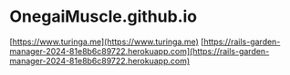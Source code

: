 # OnegaiMuscle.github.io



[https://www.turinga.me](https://www.turinga.me)
[https://rails-garden-manager-2024-81e8b6c89722.herokuapp.com](https://rails-garden-manager-2024-81e8b6c89722.herokuapp.com)
